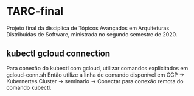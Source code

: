 # TARC-final
Projeto final da disciplica de Tópicos Avançados em Arquiteturas Distribuídas de Software, ministrada no segundo semestre de 2020.

## kubectl gcloud connection
Para conexão do kubectl com gcloud, utilizar comandos explicitados em gcloud-conn.sh
Então utilize a linha de comando disponível em GCP -> Kubernertes Cluster -> seminario -> Conectar para conexão remota do comando kubectl.
